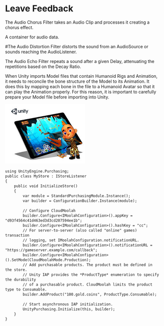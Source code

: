 # Leave Feedback


The Audio Chorus Filter takes an Audio Clip and processes it creating a chorus effect.

A container for audio data.

#The Audio Distortion Filter distorts the sound from an AudioSource or sounds reaching the AudioListener.

The Audio Echo Filter repeats a sound after a given Delay, attenuating the repetitions based on the Decay Ratio.

  When Unity imports Model files that contain Humanoid Rigs and Animation, it needs to reconcile the bone structure of the Model to its Animation. It does this by mapping each bone in the file to a Humanoid Avatar so that it can play the Animation properly. For this reason, it is important to carefully prepare your Model file before importing into Unity.
        
        
        
        
        
 ![abc](Images/angeler_5c680fcc6e886302f08b4456.jpg)   
 
 
 
 
        


```
using UnityEngine.Purchasing;
public class MyStore : IStoreListener
{
    public void InitializeStore()
    {
        var module = StandardPurchasingModule.Instance();
        var builder = ConfigurationBuilder.Instance(module);

        // Configure CloudMoolah
        builder.Configure<IMoolahConfiguration>().appKey = "d93f4564c41d463ed3d3cd207594ee1b";
        builder.Configure<IMoolahConfiguration>().hashKey = "cc";
        // For server-to-server (also called "online" games) transaction
        // logging, set IMoolahConfiguration.notificationURL.
        builder.Configure<IMoolahConfiguration>().notificationURL = "https://gameserver.example.com/callback";
        builder.Configure<IMoolahConfiguration>().SetMode(CloudMoolahMode.Production);
        // Add purchasable products. The product must be defined in the store.
        // Unity IAP provides the *ProductType* enumeration to specify the durability 
        // of a purchasable product. CloudMoolah limits the product type to Consumable. 
        builder.AddProduct("100.gold.coins", ProductType.Consumable);

        // Start asynchronous IAP initialization.
        UnityPurchasing.Initialize(this, builder);
    }
}
```
